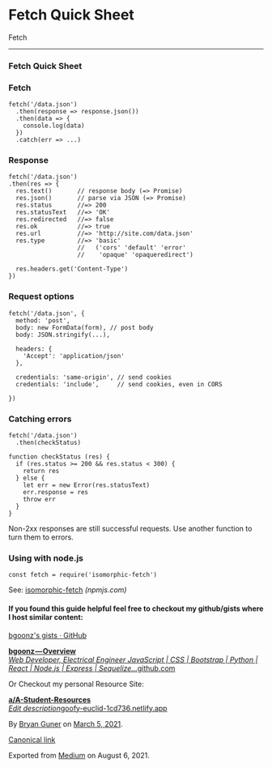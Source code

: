 # Fetch Quick Sheet

Fetch

---

### Fetch Quick Sheet

### Fetch

    fetch('/data.json')
      .then(response => response.json())
      .then(data => {
        console.log(data)
      })
      .catch(err => ...)

### Response

    fetch('/data.json')
    .then(res => {
      res.text()       // response body (=> Promise)
      res.json()       // parse via JSON (=> Promise)
      res.status       //=> 200
      res.statusText   //=> 'OK'
      res.redirected   //=> false
      res.ok           //=> true
      res.url          //=> 'http://site.com/data.json'
      res.type         //=> 'basic'
                       //   ('cors' 'default' 'error'
                       //    'opaque' 'opaqueredirect')

      res.headers.get('Content-Type')
    })

### Request options

    fetch('/data.json', {
      method: 'post',
      body: new FormData(form), // post body
      body: JSON.stringify(...),

      headers: {
        'Accept': 'application/json'
      },

      credentials: 'same-origin', // send cookies
      credentials: 'include',     // send cookies, even in CORS

    })

### Catching errors

    fetch('/data.json')
      .then(checkStatus)

    function checkStatus (res) {
      if (res.status >= 200 && res.status < 300) {
        return res
      } else {
        let err = new Error(res.statusText)
        err.response = res
        throw err
      }
    }

Non-2xx responses are still successful requests. Use another function to turn them to errors.

### Using with node.js

    const fetch = require('isomorphic-fetch')

See: <a href="https://npmjs.com/package/isomorphic-fetch" class="markup--anchor markup--p-anchor">isomorphic-fetch</a> _(npmjs.com)_

#### If you found this guide helpful feel free to checkout my github/gists where I host similar content:

<a href="https://gist.github.com/bgoonz" class="markup--anchor markup--p-anchor">bgoonz's gists · GitHub</a>

<a href="https://github.com/bgoonz" class="markup--anchor markup--mixtapeEmbed-anchor" title="https://github.com/bgoonz"><strong>bgoonz — Overview</strong><br />
<em>Web Developer, Electrical Engineer JavaScript | CSS | Bootstrap | Python | React | Node.js | Express | Sequelize…</em>github.com</a><a href="https://github.com/bgoonz" class="js-mixtapeImage mixtapeImage u-ignoreBlock"></a>

Or Checkout my personal Resource Site:

<a href="https://goofy-euclid-1cd736.netlify.app/" class="markup--anchor markup--mixtapeEmbed-anchor" title="https://goofy-euclid-1cd736.netlify.app/"><strong>a/A-Student-Resources</strong><br />
<em>Edit description</em>goofy-euclid-1cd736.netlify.app</a><a href="https://goofy-euclid-1cd736.netlify.app/" class="js-mixtapeImage mixtapeImage u-ignoreBlock"></a>

By <a href="https://medium.com/@bryanguner" class="p-author h-card">Bryan Guner</a> on [March 5, 2021](https://medium.com/p/8872650742b4).

<a href="https://medium.com/@bryanguner/fetch-quick-sheet-8872650742b4" class="p-canonical">Canonical link</a>

Exported from [Medium](https://medium.com) on August 6, 2021.
